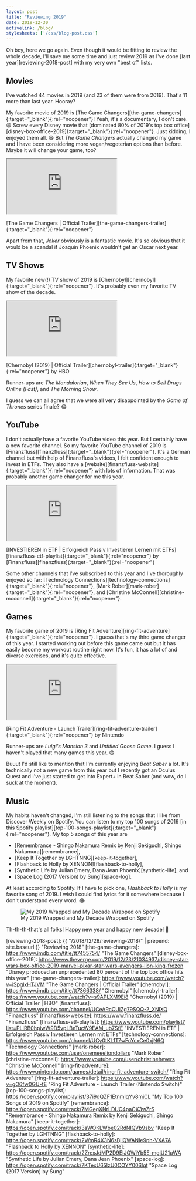 ```yaml
---
layout: post
title: "Reviewing 2019"
date: 2019-12-30
activelink: /blog/
stylesheets: ['/css/blog-post.css']
---
```

<p class="lead" markdown="1">Oh boy, here we go again. Even though it would be fitting to review the whole decade, I'll save me some time and just review 2019 as I've done [last year][reviewing-2018-post] with my very own "best of" lists.</p>

## Movies
I've watched 44 movies in 2019 (and 23 of them were from 2019). That's 11 more than last year. Hooray?

My favorite movie of 2019 is [The Game Changers][the-game-changers]{:target="_blank"}{:rel="noopener"}! Yeah, it's a documentary, I don't care. :smile: Screw every Disney movie that [dominated 80% of 2019's top box office][disney-box-office-2019]{:target="_blank"}{:rel="noopener"}. Just kidding, I enjoyed them all. :laughing: But _The Game Changers_ actually changed my game and I have been considering more vegan/vegeterian options than before. Maybe it will change your game, too?

<div class="text-center">
  <div class="embed-responsive embed-responsive-16by9 mx-auto mb-2" style="max-width: 720px;">
    <iframe class="embed-responsive-item" src="https://www.youtube-nocookie.com/embed/iSpglxHTJVM"></iframe>
  </div>
  <p class="figure-caption" markdown="1">[The Game Changers | Official Trailer][the-game-changers-trailer]{:target="_blank"}{:rel="noopener"}</p>
</div>

Apart from that, _Joker_ obviously is a fantastic movie. It's so obvious that it would be a scandal if Joaquin Phoenix wouldn't get an Oscar next year.

## TV Shows
My favorite new(!) TV show of 2019 is [Chernobyl][chernobyl]{:target="_blank"}{:rel="noopener"}. It's probably even my favorite TV show of the decade.

<div class="text-center">
  <div class="embed-responsive embed-responsive-16by9 mx-auto mb-2" style="max-width: 720px;">
    <iframe class="embed-responsive-item" src="https://www.youtube-nocookie.com/embed/s9APLXM9Ei8"></iframe>
  </div>
  <p class="figure-caption" markdown="1">[Chernobyl (2019) | Official Trailer][chernobyl-trailer]{:target="_blank"}{:rel="noopener"} by HBO</p>
</div>

Runner-ups are _The Mandalorian_, _When They See Us_, _How to Sell Drugs Online (Fast)_, and _The Morning Show_.

I guess we can all agree that we were all very disappointed by the _Game of Thrones_ series finale? :joy:

## YouTube
I don't actually have a favorite YouTube video this year. But I certainly have a new favorite channel. So my favorite YouTube channel of 2019 is [Finanzfluss][finanzfluss]{:target="_blank"}{:rel="noopener"}. It's a German channel but with help of Finanzfluss's videos, I felt confident enough to invest in ETFs. They also have a [website][finanzfluss-website]{:target="_blank"}{:rel="noopener"} with lots of information. That was probably another game changer for me this year.

<div class="text-center">
  <div class="embed-responsive embed-responsive-16by9 mx-auto mb-2" style="max-width: 720px;">
    <iframe class="embed-responsive-item" src="https://www.youtube-nocookie.com/embed/videoseries?list=PLIRB0hpiwW9D5vpLBeTucW9EAM_ub7SfE"></iframe>
  </div>
  <p class="figure-caption" markdown="1">[INVESTIEREN in ETF | Erfolgreich Passiv Investieren Lernen mit ETFs][finanzfluss-etf-playlist]{:target="_blank"}{:rel="noopener"} by [Finanzfluss][finanzfluss]{:target="_blank"}{:rel="noopener"}</p>
</div>

Some other channels that I've subscribed to this year and I've thoroughly enjoyed so far: [Technology Connections][technology-connections]{:target="_blank"}{:rel="noopener"}, [Mark Rober][mark-rober]{:target="_blank"}{:rel="noopener"}, and [Christine McConnell][christine-mcconnell]{:target="_blank"}{:rel="noopener"}.

## Games
My favorite game of 2019 is [Ring Fit Adventure][ring-fit-adventure]{:target="_blank"}{:rel="noopener"}. I guess that's my third game changer of this year. I started working out before this game came out but it has easily become my workout routine right now. It's fun, it has a lot of and diverse exercises, and it's quite effective.

<div class="text-center">
  <div class="embed-responsive embed-responsive-16by9 mx-auto mb-2" style="max-width: 720px;">
    <iframe class="embed-responsive-item" src="https://www.youtube-nocookie.com/embed/gO6fw0GU-fE"></iframe>
  </div>
  <p class="figure-caption" markdown="1">[Ring Fit Adventure - Launch Trailer][ring-fit-adventure-trailer]{:target="_blank"}{:rel="noopener"} by Nintendo</p>
</div>

Runner-ups are _Luigi's Mansion 3_ and _Untitled Goose Game_. I guess I haven't played that many games this year. :smile:

Buuut I'd still like to mention that I'm currently enjoying _Beat Saber_ a lot. It's technically not a new game from this year but I recently got an Oculus Quest and I've just started to get into Expert+ in Beat Saber (and wow, do I suck at the moment).

## Music
My habits haven't changed, I'm still listening to the songs that I like from Discover Weekly on Spotify. You can listen to my top 100 songs of 2019 [in this Spotify playlist][top-100-songs-playlist]{:target="_blank"}{:rel="noopener"}. My top 5 songs of this year are

- [Remembrance - Shingo Nakamura Remix by Kenji Sekiguchi, Shingo Nakamura][remembrance],
- [Keep It Together by LGHTNNG][keep-it-together],
- [Flashback to Holly by XENNON][flashback-to-holly],
- [Synthetic Life by Julian Emery, Dana Jean Phoenix][synthetic-life], and
- [Space Log (2017 Version) by Sung][space-log].

At least according to Spotify. If I have to pick one, _Flashback to Holly_ is my favorite song of 2019. I wish I could find lyrics for it somewhere because I don't understand every word. :joy:

<div class="text-center">
  <figure class="figure" style="max-width: 720px;">
    <img class="figure-img img-fluid rounded" src="{{ "/assets/2019-12-30-spotify.jpg" | prepend: site.baseurl }}" alt="My 2019 Wrapped and My Decade Wrapped on Spotify"/>
    <figcaption class="figure-caption">My 2019 Wrapped and My Decade Wrapped on Spotify</figcaption>
  </figure>
</div>

Th-th-th-that's all folks! Happy new year and happy new decade! :tada:

[reviewing-2018-post]: {{ "/2018/12/28/reviewing-2018/" | prepend: site.baseurl }} "Reviewing 2018"
[the-game-changers]: https://www.imdb.com/title/tt7455754/ "The Game Changers"
[disney-box-office-2019]: https://www.theverge.com/2019/12/23/21034937/disney-star-wars-box-office-2019-marvel-pixar-star-wars-avengers-lion-king-frozen "Disney produced an unprecedented 80 percent of the top box office hits this year"
[the-game-changers-trailer]: https://www.youtube.com/watch?v=iSpglxHTJVM "The Game Changers | Official Trailer"
[chernobyl]: https://www.imdb.com/title/tt7366338/ "Chernobyl"
[chernobyl-trailer]: https://www.youtube.com/watch?v=s9APLXM9Ei8 "Chernobyl (2019) | Official Trailer | HBO"
[finanzfluss]: https://www.youtube.com/channel/UCeARcCUiZg79SQQ-2_XNlXQ "Finanzfluss"
[finanzfluss-website]: https://www.finanzfluss.de/ "Finanzfluss"
[finanzfluss-etf-playlist]: https://www.youtube.com/playlist?list=PLIRB0hpiwW9D5vpLBeTucW9EAM_ub7SfE "INVESTIEREN in ETF | Erfolgreich Passiv Investieren Lernen mit ETFs"
[technology-connections]: https://www.youtube.com/channel/UCy0tKL1T7wFoYcxCe0xjN6Q "Technology Connections"
[mark-rober]: https://www.youtube.com/user/onemeeeliondollars "Mark Rober"
[christine-mcconnell]: https://www.youtube.com/user/christinehevers "Christine McConnell"
[ring-fit-adventure]: https://www.nintendo.com/games/detail/ring-fit-adventure-switch/ "Ring Fit Adventure"
[ring-fit-adventure-trailer]: https://www.youtube.com/watch?v=gO6fw0GU-fE "Ring Fit Adventure - Launch Trailer (Nintendo Switch)"
[top-100-songs-playlist]: https://open.spotify.com/playlist/37i9dQZF1EtnmIqYv8miCL "My Top 100 Songs of 2019 on Spotify"
[remembrance]: https://open.spotify.com/track/7MGegXNrLDUC4paCX3wZrS "Remembrance - Shingo Nakamura Remix by Kenji Sekiguchi, Shingo Nakamura"
[keep-it-together]: https://open.spotify.com/track/3sWOKLWbe02RdNIQVb9sbv "Keep It Together by LGHTNNG"
[flashback-to-holly]: https://open.spotify.com/track/2WmR4X3N6sBjlQWANIe9ph-VXA7A "Flashback to Holly by XENNON"
[synthetic-life]: https://open.spotify.com/track/2ZrexJdMP2D9EIJQWiYb5E-mglU21uWA "Synthetic Life by Julian Emery, Dana Jean Phoenix"
[space-log]: https://open.spotify.com/track/7KTexU65lzU0COYY00Slqt "Space Log (2017 Version) by Sung"
